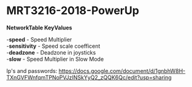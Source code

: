 # MRT3216-2018-PowerUp

**NetworkTable KeyValues**

-**speed** - Speed Multiplier  
-**sensitivity** - Speed scale coefficent  
-**deadzone** - Deadzone in joysticks  
-**slow** - Speed Multiplier in Slow Mode  


Ip's and passwords: https://docs.google.com/document/d/1gnbhW8H-TXnGVFWnfqmTPNoPVJzINSkYyQ2_zQQK6Qc/edit?usp=sharing
